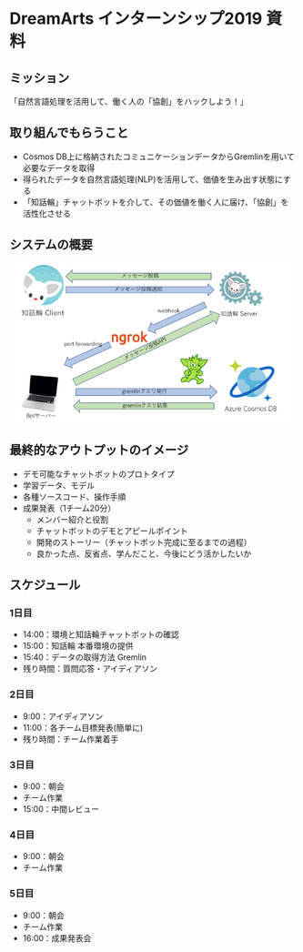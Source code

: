 # DreamArts インターンシップ2019 資料

## ミッション
「自然言語処理を活用して、働く人の「協創」をハックしよう！」

## 取り組んでもらうこと
- Cosmos DB上に格納されたコミュニケーションデータからGremlinを用いて必要なデータを取得
- 得られたデータを自然言語処理(NLP)を活用して、価値を生み出す状態にする
- 「知話輪」チャットボットを介して、その価値を働く人に届け、「協創」を活性化させる

## システムの概要
<img src="imgs/cast.png" width="500px" />

## 最終的なアウトプットのイメージ
- デモ可能なチャットボットのプロトタイプ
- 学習データ、モデル
- 各種ソースコード、操作手順
- 成果発表（1チーム20分）
    - メンバー紹介と役割
    - チャットボットのデモとアピールポイント
    - 開発のストーリー（チャットボット完成に至るまでの過程）
    - 良かった点、反省点、学んだこと、今後にどう活かしたいか

## スケジュール
### 1日目
- 14:00：環境と知話輪チャットボットの確認
- 15:00：知話輪 本番環境の提供
- 15:40：データの取得方法 Gremlin
- 残り時間：質問応答・アイディアソン

### 2日目
- 9:00：アイディアソン
- 11:00：各チーム目標発表(簡単に)
- 残り時間：チーム作業着手

### 3日目
- 9:00：朝会
- チーム作業
- 15:00：中間レビュー

### 4日目
- 9:00：朝会
- チーム作業

### 5日目
- 9:00：朝会
- チーム作業
- 16:00：成果発表会
